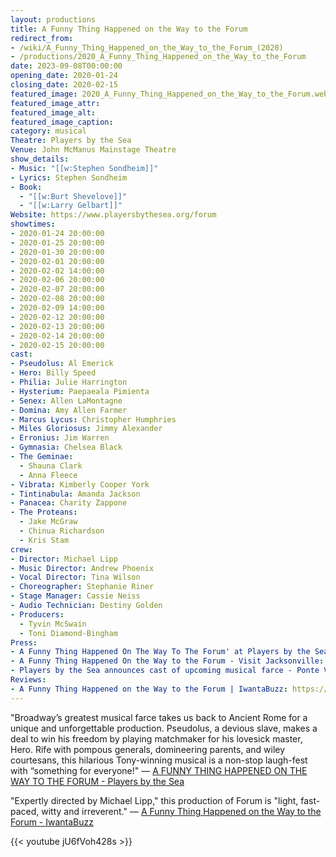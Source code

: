 ```yaml
---
layout: productions
title: A Funny Thing Happened on the Way to the Forum
redirect_from:
- /wiki/A_Funny_Thing_Happened_on_the_Way_to_the_Forum_(2020)
- /productions/2020_A_Funny_Thing_Happened_on_the_Way_to_the_Forum
date: 2023-09-08T00:00:00
opening_date: 2020-01-24
closing_date: 2020-02-15
featured_image: 2020_A_Funny_Thing_Happened_on_the_Way_to_the_Forum.webp
featured_image_attr:
featured_image_alt:
featured_image_caption:
category: musical
Theatre: Players by the Sea
Venue: John McManus Mainstage Theatre
show_details:
- Music: "[[w:Stephen Sondheim]]"
- Lyrics: Stephen Sondheim
- Book: 
  - "[[w:Burt Shevelove]]"
  - "[[w:Larry Gelbart]]"
Website: https://www.playersbythesea.org/forum
showtimes:
- 2020-01-24 20:00:00
- 2020-01-25 20:00:00
- 2020-01-30 20:00:00
- 2020-02-01 20:00:00
- 2020-02-02 14:00:00
- 2020-02-06 20:00:00
- 2020-02-07 20:00:00
- 2020-02-08 20:00:00
- 2020-02-09 14:00:00
- 2020-02-12 20:00:00
- 2020-02-13 20:00:00
- 2020-02-14 20:00:00
- 2020-02-15 20:00:00
cast:
- Pseudolus: Al Emerick
- Hero: Billy Speed
- Philia: Julie Harrington
- Hysterium: Paepaeala Pimienta
- Senex: Allen LaMontagne
- Domina: Amy Allen Farmer
- Marcus Lycus: Christopher Humphries
- Miles Gloriosus: Jimmy Alexander
- Erronius: Jim Warren
- Gymnasia: Chelsea Black
- The Geminae:
  - Shauna Clark
  - Anna Fleece
- Vibrata: Kimberly Cooper York
- Tintinabula: Amanda Jackson
- Panacea: Charity Zappone
- The Proteans:
  - Jake McGraw
  - Chinua Richardson
  - Kris Stam
crew:
- Director: Michael Lipp
- Music Director: Andrew Phoenix
- Vocal Director: Tina Wilson
- Choreographer: Stephanie Riner
- Stage Manager: Cassie Neiss
- Audio Technician: Destiny Golden
- Producers:
  - Tyvin McSwain
  - Toni Diamond-Bingham
Press:
- A Funny Thing Happened On The Way To The Forum' at Players by the Sea - The Jacksonville BUZZ: https://iwantabuzz.com/arts/arts-in-the-know/a-funny-thing-happened-on-the-way-to-the-forum/
- A Funny Thing Happened On the Way to the Forum - Visit Jacksonville: https://www.visitjacksonville.com/events/a-funny-thing-happened-on-the-way-to-the-forum/
- Players by the Sea announces cast of upcoming musical farce - Ponte Vedra Recorder: https://pontevedrarecorder.com/stories/players-by-the-sea-announces-cast-of-upcoming-musical-farce,10168?
Reviews:
- A Funny Thing Happened on the Way to the Forum | IwantaBuzz: https://iwantabuzz.com/arts/arts-in-the-know/a-funny-thing-happened-on-the-way-to-the-forum-3/
---
```

"Broadway’s greatest musical farce takes us back to Ancient Rome for a unique and unforgettable production. Pseudolus, a devious slave, makes a deal to win his freedom by playing matchmaker for his lovesick master, Hero. Rife with pompous generals, domineering parents, and wiley courtesans, this hilarious Tony-winning musical is a non-stop laugh-fest with “something for everyone!" — [A FUNNY THING HAPPENED ON THE WAY TO THE FORUM - Players by the Sea](https://www.playersbythesea.org/forum)

"Expertly directed by Michael Lipp," this production of Forum is "light, fast-paced, witty and irreverent." — [A Funny Thing Happened on the Way to the Forum - IwantaBuzz](https://iwantabuzz.com/arts/arts-in-the-know/a-funny-thing-happened-on-the-way-to-the-forum-3/)

{{< youtube jU6fVoh428s >}}